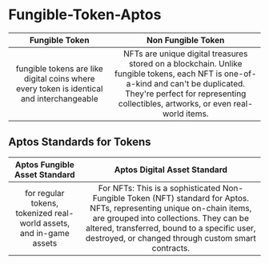 # Fungible-Token-Aptos

| Fungible Token | Non Fungible Token |
|:--:|:--:|
|fungible tokens are like digital coins where every token is identical and interchangeable|NFTs are unique digital treasures stored on a blockchain. Unlike fungible tokens, each NFT is one-of-a-kind and can't be duplicated. They're perfect for representing collectibles, artworks, or even real-world items.|

## Aptos Standards for Tokens
| Aptos Fungible Asset Standard | Aptos Digital Asset Standard |
|:--:|:--:|
|for regular tokens, tokenized real-world assets, and in-game assets | For NFTs: This is a sophisticated Non-Fungible Token (NFT) standard for Aptos. NFTs, representing unique on-chain items, are grouped into collections. They can be altered, transferred, bound to a specific user, destroyed, or changed through custom smart contracts.|

